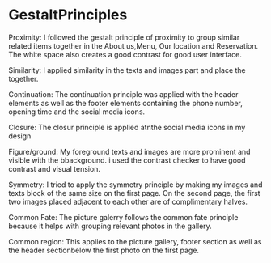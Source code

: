 # GestaltPrinciples
Proximity:
I followed the gestalt principle of proximity to group similar related items together in the About us,Menu, Our location and Reservation. The white space also creates a good contrast for good user interface.

Similarity:
I applied similarity in the texts and images part and place the together.

Continuation:
The continuation principle was applied with the header elements as well as the footer elements containing the phone number, opening time and the social media icons.


Closure:
The closur principle is applied atnthe social media icons in my design

Figure/ground:
My foreground texts and images are more prominent and visible with the bbackground. i used the contrast checker to have good contrast and visual tension.


Symmetry:
I tried to apply the symmetry principle by making my images and texts block of the same size on the first page. On the second page, the first two images placed adjacent to each other are of complimentary halves.

Common Fate:
The picture galerry follows the common fate principle because it helps with grouping relevant photos in the gallery.

Common region:
This applies to the picture gallery, footer section as well as the header sectionbelow the first photo on the first page.
